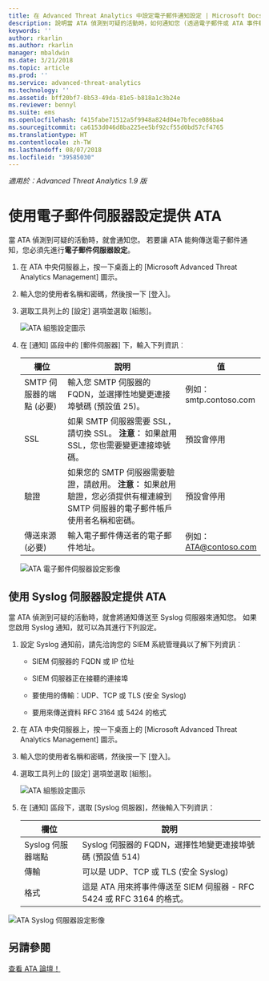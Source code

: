 ```yaml
---
title: 在 Advanced Threat Analytics 中設定電子郵件通知設定 | Microsoft Docs
description: 說明當 ATA 偵測到可疑的活動時，如何通知您 (透過電子郵件或 ATA 事件轉寄)
keywords: ''
author: rkarlin
ms.author: rkarlin
manager: mbaldwin
ms.date: 3/21/2018
ms.topic: article
ms.prod: ''
ms.service: advanced-threat-analytics
ms.technology: ''
ms.assetid: bff20bf7-8b53-49da-81e5-b818a1c3b24e
ms.reviewer: bennyl
ms.suite: ems
ms.openlocfilehash: f415fabe71512a5f9948a824d04e7bfece086ba4
ms.sourcegitcommit: ca6153d046d8ba225ee5bf92cf55d0bd57cf4765
ms.translationtype: HT
ms.contentlocale: zh-TW
ms.lasthandoff: 08/07/2018
ms.locfileid: "39585030"
---
```

*適用於：Advanced Threat Analytics 1.9 版*



# <a name="provide-ata-with-your-email-server-settings"></a>使用電子郵件伺服器設定提供 ATA
當 ATA 偵測到可疑的活動時，就會通知您。 若要讓 ATA 能夠傳送電子郵件通知，您必須先進行**電子郵件伺服器設定**。

1.  在 ATA 中央伺服器上，按一下桌面上的 [Microsoft Advanced Threat Analytics Management] 圖示。

2.  輸入您的使用者名稱和密碼，然後按一下 [登入]。

3.  選取工具列上的 [設定] 選項並選取 [組態]。

    ![ATA 組態設定圖示](media/ATA-config-icon.png)

4.  在 [通知] 區段中的 [郵件伺服器] 下，輸入下列資訊︰

    |欄位|說明|值|
    |---------|---------------|---------|
    |SMTP 伺服器的端點 (必要)|輸入您 SMTP 伺服器的 FQDN，並選擇性地變更連接埠號碼 (預設值 25)。|例如：<br />smtp.contoso.com|
    |SSL|如果 SMTP 伺服器需要 SSL，請切換 SSL。 **注意︰** 如果啟用 SSL，您也需要變更連接埠號碼。|預設會停用|
    |驗證|如果您的 SMTP 伺服器需要驗證，請啟用。 **注意︰** 如果啟用驗證，您必須提供有權連線到 SMTP 伺服器的電子郵件帳戶使用者名稱和密碼。|預設會停用|
    |傳送來源 (必要)|輸入電子郵件傳送者的電子郵件地址。|例如：<br />ATA@contoso.com|
    
    ![ATA 電子郵件伺服器設定影像](media/ata-email-server.png)

## <a name="provide-ata-with-your-syslog-server-settings"></a>使用 Syslog 伺服器設定提供 ATA
當 ATA 偵測到可疑的活動時，就會將通知傳送至 Syslog 伺服器來通知您。 如果您啟用 Syslog 通知，就可以為其進行下列設定。

1.  設定 Syslog 通知前，請先洽詢您的 SIEM 系統管理員以了解下列資訊︰

    -   SIEM 伺服器的 FQDN 或 IP 位址

    -   SIEM 伺服器正在接聽的連接埠

    -   要使用的傳輸：UDP、TCP 或 TLS (安全 Syslog)

    -   要用來傳送資料 RFC 3164 或 5424 的格式

2.  在 ATA 中央伺服器上，按一下桌面上的 [Microsoft Advanced Threat Analytics Management] 圖示。

3.  輸入您的使用者名稱和密碼，然後按一下 [登入]。

4.  選取工具列上的 [設定] 選項並選取 [組態]。

    ![ATA 組態設定圖示](media/ATA-config-icon.png)

5.  在 [通知] 區段下，選取 [Syslog 伺服器]，然後輸入下列資訊：

    |欄位|說明|
    |---------|---------------|
    |Syslog 伺服器端點|Syslog 伺服器的 FQDN，選擇性地變更連接埠號碼 (預設值 514)|
    |傳輸|可以是 UDP、TCP 或 TLS (安全 Syslog)|
    |格式|這是 ATA 用來將事件傳送至 SIEM 伺服器 - RFC 5424 或 RFC 3164 的格式。|

 ![ATA Syslog 伺服器設定影像](media/ata-syslog-server-settings.png)



## <a name="see-also"></a>另請參閱
[查看 ATA 論壇！](https://social.technet.microsoft.com/Forums/security/home?forum=mata)
